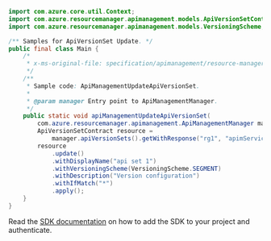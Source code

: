 ```java
import com.azure.core.util.Context;
import com.azure.resourcemanager.apimanagement.models.ApiVersionSetContract;
import com.azure.resourcemanager.apimanagement.models.VersioningScheme;

/** Samples for ApiVersionSet Update. */
public final class Main {
    /*
     * x-ms-original-file: specification/apimanagement/resource-manager/Microsoft.ApiManagement/stable/2021-08-01/examples/ApiManagementUpdateApiVersionSet.json
     */
    /**
     * Sample code: ApiManagementUpdateApiVersionSet.
     *
     * @param manager Entry point to ApiManagementManager.
     */
    public static void apiManagementUpdateApiVersionSet(
        com.azure.resourcemanager.apimanagement.ApiManagementManager manager) {
        ApiVersionSetContract resource =
            manager.apiVersionSets().getWithResponse("rg1", "apimService1", "vs1", Context.NONE).getValue();
        resource
            .update()
            .withDisplayName("api set 1")
            .withVersioningScheme(VersioningScheme.SEGMENT)
            .withDescription("Version configuration")
            .withIfMatch("*")
            .apply();
    }
}
```

Read the [SDK documentation](https://github.com/Azure/azure-sdk-for-java/blob/azure-resourcemanager-apimanagement_1.0.0-beta.3/sdk/apimanagement/azure-resourcemanager-apimanagement/README.md) on how to add the SDK to your project and authenticate.

